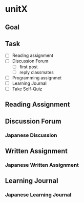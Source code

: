 # unitX

## Goal

## Task

- [ ] Reading assignment
- [ ] Discussion Forum
  - [ ] first post
  - [ ] reply classmates
- [ ] Programming assignmet
- [ ] Learning Journal
- [ ] Take Self-Quiz

## Reading Assignment

## Discussion Forum

### Japanese Discussion

## Written Assignment

### Japanese Written Assignment

## Learning Journal

### Japanese Learning Journal
